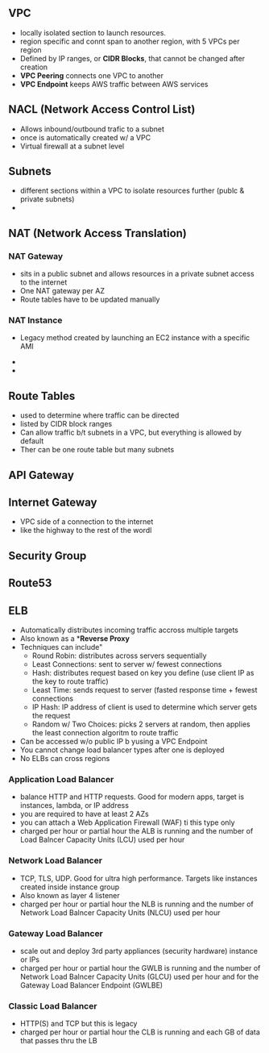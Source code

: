 ## VPC
- locally isolated section to launch resources.
- region specific and connt span to another region, with 5 VPCs per region
- Defined by IP ranges, or **CIDR Blocks**, that cannot be changed after creation
- **VPC Peering** connects one VPC to another
- **VPC Endpoint** keeps AWS traffic  between AWS services  

## NACL (Network Access Control List)
- Allows inbound/outbound trafic to a subnet
- once is automatically created w/ a VPC
- Virtual firewall at a subnet level

## Subnets
- different sections within a VPC to isolate resources further (publc & private subnets)
- 

## NAT (Network Access Translation)
### NAT Gateway
- sits in a public subnet and allows resources in a private subnet access to the internet
- One NAT gateway per AZ
- Route tables have to be updated manually
### NAT Instance
- Legacy method created by launching an EC2 instance with a specific AMI
- 

-
## Route Tables
- used to determine where traffic can be directed
- listed by CIDR block ranges
- Can allow traffic b/t subnets in a VPC, but everything is allowed by default
- Ther can be one route table but many subnets
## API Gateway
## Internet Gateway
- VPC side of a connection to the internet
- like the highway to the rest of the wordl
## Security Group
## Route53
## ELB
- Automatically distributes incoming traffic accross multiple targets
- Also known as a ***Reverse Proxy**
- Techniques can include"
    - Round Robin: distributes across servers sequentially
    - Least Connections: sent to server w/ fewest connections 
    - Hash: distributes request based on key you define (use client IP as the key to route traffic)
    - Least Time: sends request to server (fasted response time + fewest connections
    - IP Hash: IP address of client is used to determine which server gets the request
    - Random w/ Two Choices: picks 2 servers at random, then applies the least connection algoritm to route traffic
- Can be accessed w/o public IP b yusing a VPC Endpoint
- You cannot change load balancer types after one is deployed
- No ELBs can cross regions
### Application Load Balancer
- balance HTTP and HTTP requests. Good for modern apps, target is instances, lambda, or IP address
- you are required to have at least 2 AZs
- you can attach a Web Application Firewall (WAF) ti this type only
- charged per hour or partial hour the ALB is running and the number of Load Balncer Capacity Units (LCU) used per hour
### Network Load Balancer
- TCP, TLS, UDP. Good for ultra high performance. Targets like instances created inside instance group
- Also known as layer 4 listener
- charged per hour or partial hour the NLB is running and the number of Network Load Balncer Capacity Units (NLCU) used per hour
### Gateway Load Balancer
- scale out and deploy 3rd party appliances (security hardware) instance or IPs
- charged per hour or partial hour the GWLB is running and the number of Network Load Balncer Capacity Units (GLCU) used per hour and for the Gateway Load Balancer Endpoint (GWLBE)
### Classic Load Balancer
- HTTP(S) and TCP but this is legacy
- charged per hour or partial hour the CLB is running and each GB of data that passes thru the LB
